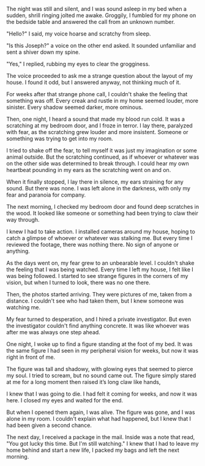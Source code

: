 The night was still and silent, and I was sound asleep in my bed when a sudden, shrill ringing jolted me awake. Groggily, I fumbled for my phone on the bedside table and answered the call from an unknown number.

"Hello?" I said, my voice hoarse and scratchy from sleep.

"Is this Joseph?" a voice on the other end asked. It sounded unfamiliar and sent a shiver down my spine.

"Yes," I replied, rubbing my eyes to clear the grogginess.

The voice proceeded to ask me a strange question about the layout of my house. I found it odd, but I answered anyway, not thinking much of it.

For weeks after that strange phone call, I couldn't shake the feeling that something was off. Every creak and rustle in my home seemed louder, more sinister. Every shadow seemed darker, more ominous.

Then, one night, I heard a sound that made my blood run cold. It was a scratching at my bedroom door, and I froze in terror. I lay there, paralyzed with fear, as the scratching grew louder and more insistent. Someone or something was trying to get into my room.

I tried to shake off the fear, to tell myself it was just my imagination or some animal outside. But the scratching continued, as if whoever or whatever was on the other side was determined to break through. I could hear my own heartbeat pounding in my ears as the scratching went on and on.

When it finally stopped, I lay there in silence, my ears straining for any sound. But there was none. I was left alone in the darkness, with only my fear and paranoia for company.

The next morning, I checked my bedroom door and found deep scratches in the wood. It looked like someone or something had been trying to claw their way through.

I knew I had to take action. I installed cameras around my house, hoping to catch a glimpse of whoever or whatever was stalking me. But every time I reviewed the footage, there was nothing there. No sign of anyone or anything.

As the days went on, my fear grew to an unbearable level. I couldn't shake the feeling that I was being watched. Every time I left my house, I felt like I was being followed. I started to see strange figures in the corners of my vision, but when I turned to look, there was no one there.

Then, the photos started arriving. They were pictures of me, taken from a distance. I couldn't see who had taken them, but I knew someone was watching me.

My fear turned to desperation, and I hired a private investigator. But even the investigator couldn't find anything concrete. It was like whoever was after me was always one step ahead.

One night, I woke up to find a figure standing at the foot of my bed. It was the same figure I had seen in my peripheral vision for weeks, but now it was right in front of me.

The figure was tall and shadowy, with glowing eyes that seemed to pierce my soul. I tried to scream, but no sound came out. The figure simply stared at me for a long moment then raised it’s long claw like  hands,

I knew that I was going to die. I had felt it coming for weeks, and now it was here. I closed my eyes and waited for the end.

But when I opened them again, I was alive. The figure was gone, and I was alone in my room. I couldn't explain what had happened, but I knew that I had been given a second chance.

The next day, I received a package in the mail. Inside was a note that read, "You got lucky this time. But I'm still watching." I knew that I had to leave my home behind and start a new life, I packed my bags and left the next morning.